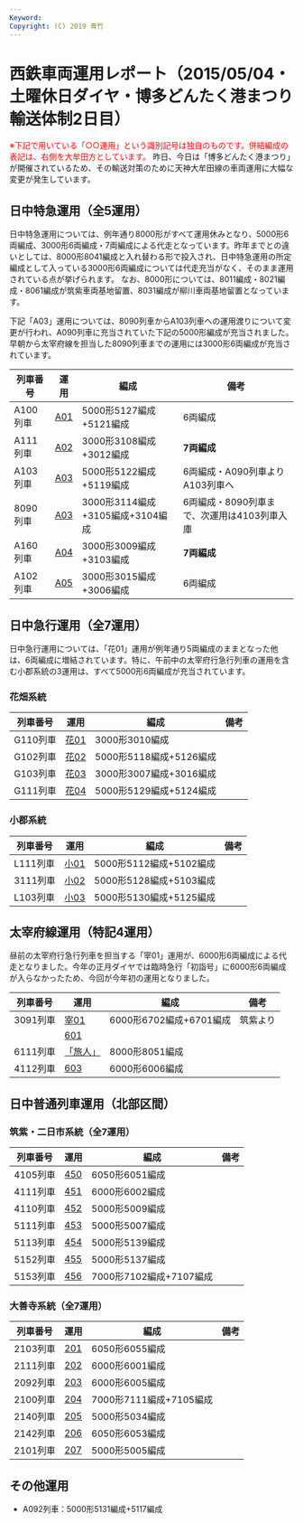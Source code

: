 ```yaml
---
Keyword: 
Copyright: (C) 2019 青竹
---
```


# 西鉄車両運用レポート（2015/05/04・土曜休日ダイヤ・博多どんたく港まつり輸送体制2日目）

<span style="color:#FF0000;">※下記で用いている「○○運用」という識別記号は独自のものです。併結編成の表記は、右側を大牟田方としています。</span>
昨日、今日は「博多どんたく港まつり」が開催されているため、その輸送対策のために天神大牟田線の車両運用に大幅な変更が発生しています。

## 日中特急運用（全5運用）

日中特急運用については、例年通り8000形がすべて運用休みとなり、5000形6両編成、3000形6両編成・7両編成による代走となっています。昨年までとの違いとしては、8000形8041編成と入れ替わる形で投入され、日中特急運用の所定編成として入っている3000形6両編成については代走充当がなく、そのまま運用されている点が挙げられます。
なお、8000形については、8011編成・8021編成・8061編成が筑紫車両基地留置、8031編成が柳川車両基地留置となっています。

下記「A03」運用については、8090列車からA103列車への運用渡りについて変更が行われ、A090列車に充当されていた下記の5000形編成が充当されました。早朝から太宰府線を担当した8090列車までの運用には3000形6両編成が充当されています。

| 列車番号 | 運用 | 編成 | 備考 |
| --- | --- | --- | --- |
| A100列車 | [A01](https://aotake91.net/railway/nishitetsu/dia/20140322/unyoulist-holiday.htm#HA01) | 5000形5127編成+5121編成 | 6両編成 |
| A111列車 | [A02](https://aotake91.net/railway/nishitetsu/dia/20140322/unyoulist-holiday.htm#HA02) | 3000形3108編成+3012編成 | **7両編成** |
| A103列車 | [A03](https://aotake91.net/railway/nishitetsu/dia/20140322/unyoulist-holiday.htm#HA03) | 5000形5122編成+5119編成 | 6両編成・A090列車よりA103列車へ |
| 8090列車 | [A03](https://aotake91.net/railway/nishitetsu/dia/20140322/unyoulist-holiday.htm#HA03) | 3000形3114編成+3105編成+3104編成 | 6両編成・8090列車まで、次運用は4103列車入庫 |
| A160列車 | [A04](https://aotake91.net/railway/nishitetsu/dia/20140322/unyoulist-holiday.htm#HA04) | 3000形3009編成+3103編成 | **7両編成** |
| A102列車 | [A05](https://aotake91.net/railway/nishitetsu/dia/20140322/unyoulist-holiday.htm#HA05) | 3000形3015編成+3006編成 | 6両編成 |

## 日中急行運用（全7運用）

日中急行運用については、「花01」運用が例年通り5両編成のままとなった他は、6両編成に増結されています。特に、午前中の太宰府行急行列車の運用を含む小郡系統の3運用は、すべて5000形6両編成が充当されています。

### 花畑系統

| 列車番号 | 運用 | 編成 | 備考 |
| --- | --- | --- | --- |
| G110列車 | [花01](https://aotake91.net/railway/nishitetsu/dia/20140322/unyoulist-holiday.htm#HG01) | 3000形3010編成 |  |
| G102列車 | [花02](https://aotake91.net/railway/nishitetsu/dia/20140322/unyoulist-holiday.htm#HG02) | 5000形5118編成+5126編成 |  |
| G103列車 | [花03](https://aotake91.net/railway/nishitetsu/dia/20140322/unyoulist-holiday.htm#HG03) | 3000形3007編成+3016編成 |  |
| G111列車 | [花04](https://aotake91.net/railway/nishitetsu/dia/20140322/unyoulist-holiday.htm#HG04) | 5000形5129編成+5124編成 |  |

### 小郡系統

| 列車番号 | 運用 | 編成 | 備考 |
| --- | --- | --- | --- |
| L111列車 | [小01](https://aotake91.net/railway/nishitetsu/dia/20140322/unyoulist-holiday.htm#HJ01) | 5000形5112編成+5102編成 |  |
| 3111列車 | [小02](https://aotake91.net/railway/nishitetsu/dia/20140322/unyoulist-holiday.htm#HJ02) | 5000形5128編成+5103編成 |  |
| L103列車 | [小03](https://aotake91.net/railway/nishitetsu/dia/20140322/unyoulist-holiday.htm#HJ03) | 5000形5130編成+5125編成 |  |

## 太宰府線運用（特記4運用）

昼前の太宰府行急行列車を担当する「宰01」運用が、6000形6両編成による代走となりました。今年の正月ダイヤでは臨時急行「初詣号」に6000形6両編成が入らなかったため、今回が今年初の運用となりました。

| 列車番号 | 運用 | 編成 | 備考 |
| --- | --- | --- | --- |
| 3091列車 | [宰01](https://aotake91.net/railway/nishitetsu/dia/20140322/unyoulist-holiday.htm#HL01) | 6000形6702編成+6701編成 | 筑紫より |
|  | [601](https://aotake91.net/railway/nishitetsu/dia/20140322/unyoulist-holiday.htm#H601) |  |  |
| 6111列車 | [「旅人」](https://aotake91.net/railway/nishitetsu/dia/20140322/unyoulist-holiday.htm#H602) | 8000形8051編成 |  |
| 4112列車 | [603](https://aotake91.net/railway/nishitetsu/dia/20140322/unyoulist-holiday.htm#H603) | 6000形6006編成 |  |

## 日中普通列車運用（北部区間）

### 筑紫・二日市系統（全7運用）

| 列車番号 | 運用 | 編成 | 備考 |
| --- | --- | --- | --- |
| 4105列車 | [450](https://aotake91.net/railway/nishitetsu/dia/20140322/unyoulist-holiday.htm#H450) | 6050形6051編成 |  |
| 4111列車 | [451](https://aotake91.net/railway/nishitetsu/dia/20140322/unyoulist-holiday.htm#H451) | 6000形6002編成 |  |
| 4110列車 | [452](https://aotake91.net/railway/nishitetsu/dia/20140322/unyoulist-holiday.htm#H452) | 5000形5009編成 |  |
| 5111列車 | [453](https://aotake91.net/railway/nishitetsu/dia/20140322/unyoulist-holiday.htm#H453) | 5000形5007編成 |  |
| 5113列車 | [454](https://aotake91.net/railway/nishitetsu/dia/20140322/unyoulist-holiday.htm#H454) | 5000形5139編成 |  |
| 5152列車 | [455](https://aotake91.net/railway/nishitetsu/dia/20140322/unyoulist-holiday.htm#H455) | 5000形5137編成 |  |
| 5153列車 | [456](https://aotake91.net/railway/nishitetsu/dia/20140322/unyoulist-holiday.htm#H456) | 7000形7102編成+7107編成 |  |

### 大善寺系統（全7運用）

| 列車番号 | 運用 | 編成 | 備考 |
| --- | --- | --- | --- |
| 2103列車 | [201](https://aotake91.net/railway/nishitetsu/dia/20140322/unyoulist-holiday.htm#H201) | 6050形6055編成 |  |
| 2111列車 | [202](https://aotake91.net/railway/nishitetsu/dia/20140322/unyoulist-holiday.htm#H202) | 6000形6001編成 |  |
| 2092列車 | [203](https://aotake91.net/railway/nishitetsu/dia/20140322/unyoulist-holiday.htm#H203) | 6000形6005編成 |  |
| 2100列車 | [204](https://aotake91.net/railway/nishitetsu/dia/20140322/unyoulist-holiday.htm#H204) | 7000形7111編成+7105編成 |  |
| 2140列車 | [205](https://aotake91.net/railway/nishitetsu/dia/20140322/unyoulist-holiday.htm#H205) | 5000形5034編成 |  |
| 2142列車 | [206](https://aotake91.net/railway/nishitetsu/dia/20140322/unyoulist-holiday.htm#H206) | 6050形6053編成 |  |
| 2101列車 | [207](https://aotake91.net/railway/nishitetsu/dia/20140322/unyoulist-holiday.htm#H207) | 5000形5005編成 |  |

## その他運用

* A092列車：5000形5131編成+5117編成

